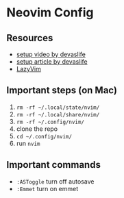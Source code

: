 # Neovim Config

## Resources

- [setup video by devaslife](https://youtu.be/fFHlfbKVi30)
- [setup article by devaslife](https://www.devas.life/effective-neovim-setup-for-web-development-towards-2024/)
- [LazyVim](https://www.lazyvim.org/)

## Important steps (on Mac)

1. `rm -rf ~/.local/state/nvim/`
2. `rm -rf ~/.local/share/nvim/`
3. `rm -rf ~/.config/nvim/`
4. clone the repo
5. `cd ~/.config/nvim/`
6. run `nvim`

## Important commands

- `:ASToggle` turn off autosave
- `:Emmet` turn on emmet
